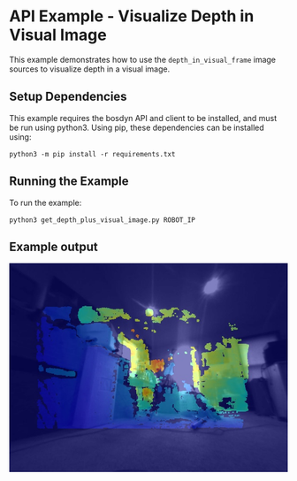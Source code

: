 <!--
Copyright (c) 2022 Boston Dynamics, Inc.  All rights reserved.

Downloading, reproducing, distributing or otherwise using the SDK Software
is subject to the terms and conditions of the Boston Dynamics Software
Development Kit License (20191101-BDSDK-SL).
-->

# API Example - Visualize Depth in Visual Image

This example demonstrates how to use the `depth_in_visual_frame` image sources to visualize depth in a visual image.

## Setup Dependencies
This example requires the bosdyn API and client to be installed, and must be run using python3. Using pip, these dependencies can be installed using:

```
python3 -m pip install -r requirements.txt
```

## Running the Example
To run the example:
```
python3 get_depth_plus_visual_image.py ROBOT_IP
```

## Example output

![Example image](documentation/example_image.jpg)
